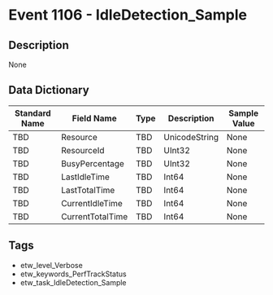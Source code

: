 # Event 1106 - IdleDetection_Sample

## Description
None

## Data Dictionary
|Standard Name|Field Name|Type|Description|Sample Value|
|---|---|---|---|---|
|TBD|Resource|TBD|UnicodeString|None|None|
|TBD|ResourceId|TBD|UInt32|None|None|
|TBD|BusyPercentage|TBD|UInt32|None|None|
|TBD|LastIdleTime|TBD|Int64|None|None|
|TBD|LastTotalTime|TBD|Int64|None|None|
|TBD|CurrentIdleTime|TBD|Int64|None|None|
|TBD|CurrentTotalTime|TBD|Int64|None|None|

## Tags
* etw_level_Verbose
* etw_keywords_PerfTrackStatus
* etw_task_IdleDetection_Sample